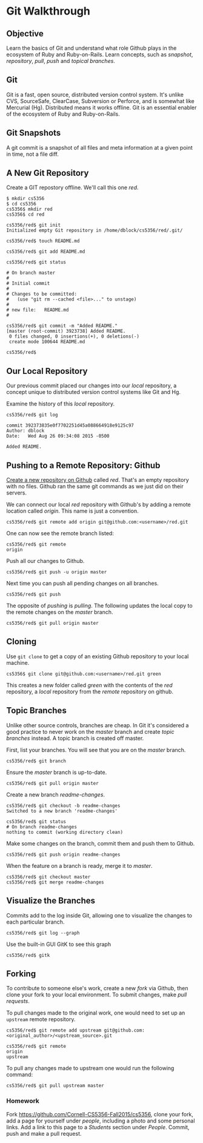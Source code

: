 Git Walkthrough
===============

## Objective

Learn the basics of Git and understand what role Github plays in the ecosystem of Ruby and Ruby-on-Rails. Learn concepts, such as *snapshot*, *repository*, *pull*, *push* and *topical branches*.

## Git

Git is a fast, open source, distributed version control system. It's unlike CVS, SourceSafe, ClearCase, Subversion or Perforce, and is somewhat like Mercurial (Hg). Distributed means it works offline. Git is an essential enabler of the ecosystem of Ruby and Ruby-on-Rails.

## Git Snapshots

A git commit is a snapshot of all files and meta information at a given point in time, not a file diff.

## A New Git Repository

Create a GIT repostory offline. We'll call this one *red*.

    $ mkdir cs5356
    $ cd cs5356
    cs5356$ mkdir red
    cs5356$ cd red

    cs5356/red$ git init
    Initialized empty Git repository in /home/dblock/cs5356/red/.git/

    cs5356/red$ touch README.md

    cs5356/red$ git add README.md

    cs5356/red$ git status

    # On branch master
    #
    # Initial commit
    #
    # Changes to be committed:
    #   (use "git rm --cached <file>..." to unstage)
    #
    # new file:   README.md
    #

    cs5356/red$ git commit -m "Added README."
    [master (root-commit) 3923738] Added README.
     0 files changed, 0 insertions(+), 0 deletions(-)
     create mode 100644 README.md

    cs5356/red$

## Our Local Repository

Our previous commit placed our changes into our *local* repository, a concept unique to distributed version control systems like Git and Hg.

Examine the history of this *local* repository.

    cs5356/red$ git log

    commit 392373835e0f7702251d45a088664918e9125c97
    Author: dblock
    Date:   Wed Aug 26 09:34:08 2015 -0500

    Added README.

## Pushing to a Remote Repository: Github

[Create a new repository on Github](https://github.com/repositories/new) called *red*. That's an empty repository with no files. Github ran the same git commands as we just did on their servers.

We can connect our local *red* repository with Github's by adding a remote location called *origin*. This name is just a convention.

    cs5356/red$ git remote add origin git@github.com:<username>/red.git

One can now see the remote branch listed:

    cs5356/red$ git remote
    origin

Push all our changes to Github.

    cs5356/red$ git push -u origin master

Next time you can push all pending changes on all branches.

    cs5356/red$ git push

The opposite of *pushing* is *pulling*. The following updates the local copy to the remote changes on the *master* branch.

    cs5356/red$ git pull origin master

## Cloning

Use `git clone` to get a copy of an existing Github repository to your local machine.

    cs5356$ git clone git@github.com:<username>/red.git green

This creates a new folder called *green* with the contents of the *red* repository, a *local* repository from the *remote* repository on github.

## Topic Branches

Unlike other source controls, branches are cheap. In Git it's considered a good practice to never work on the *master* branch and create *topic branches* instead. A topic branch is created off master.

First, list your branches. You will see that you are on the *master* branch.

    cs5356/red$ git branch

Ensure the *master* branch is up-to-date.

    cs5356/red$ git pull origin master

Create a new branch *readme-changes*.

    cs5356/red$ git checkout -b readme-changes
    Switched to a new branch 'readme-changes'

    cs5356/red$ git status
    # On branch readme-changes
    nothing to commit (working directory clean)

Make some changes on the branch, commit them and push them to Github.

    cs5356/red$ git push origin readme-changes

When the feature on a branch is ready, merge it to *master*.

    cs5356/red$ git checkout master
    cs5356/red$ git merge readme-changes

## Visualize the Branches

Commits add to the log inside Git, allowing one to visualize the changes to each particular branch.

    cs5356/red$ git log --graph

Use the built-in GUI GitK to see this graph

    cs5356/red$ gitk

## Forking

To contribute to someone else's work, create a new *fork* via Github, then clone your fork to your local environment. To submit changes, make *pull requests*.

To pull changes made to the original work, one would need to set up an `upstream` remote repository.

    cs5356/red$ git remote add upstream git@github.com:<original_author>/<upstream_source>.git

    cs5356/red$ git remote
    origin
    upstream

To pull any changes made to upstream one would run the following command:

    cs5356/red$ git pull upstream master

### Homework

Fork https://github.com/Cornell-CS5356-Fall2015/cs5356, clone your fork, add a page for yourself under _people_, including a photo and some personal links. Add a link to this page to a _Students_ section under _People_. Commit, push and make a pull request.

